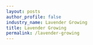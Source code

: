 ```yaml
---
layout: posts 
author_profile: false 
industry_name: Lavender Growing
title: Lavender Growing
permalink: /lavender-growing
---
```

